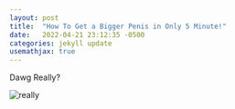 ```yaml
---
layout: post
title:  "How To Get a Bigger Penis in Only 5 Minute!"
date:   2022-04-21 23:12:35 -0500
categories: jekyll update
usemathjax: true
---
```


Dawg Really?

![really](![image](https://c.tenor.com/QA6mPKs100UAAAAC/caught-in.gif))
